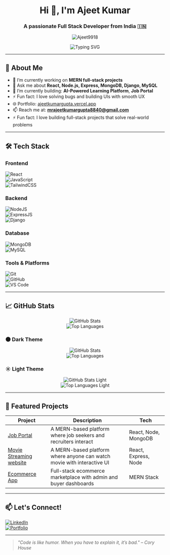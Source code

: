 <h1 align="center">Hi 👋, I'm Ajeet Kumar</h1>
<h3 align="center">A passionate Full Stack Developer from India 🇮🇳</h3>

<p align="center">
  <img src="https://komarev.com/ghpvc/?username=Ajeet9918&label=Profile%20views&color=0e75b6&style=flat" alt="Ajeet9918" />
</p>
<p align="center">
  <img src="https://readme-typing-svg.demolab.com?font=Fira+Code&weight=500&size=28&pause=1000&color=36BCF7&center=true&vCenter=true&width=1000&lines=Hi+there!+I'm+Ajeet+Kumar+%F0%9F%91%8B;Full+Stack+Web+Developer;Open+Source+Enthusiast;Lifelong+Learner+%F0%9F%92%BB" alt="Typing SVG" />
</p>


---

## 🚀 About Me

- 🌱 I’m currently working on **MERN full-stack projects**
- 💬 Ask me about **React, Node.js, Express, MongoDB, Django, MySQL**
- 🔭 I’m currently building: **AI-Powered Learning Platform**, **Job Portal**
- ⚡ Fun fact: I love solving bugs and building UIs with smooth UX
-  🌐 Portfolio: [ajeetkumargupta.vercel.app](https://ajeetkumargupta.vercel.app/)
- 📫 Reach me at: **mrajeetkumargupta8840@gmail.com**
- ⚡ Fun fact: I love building full-stack projects that solve real-world problems

---

## 🛠️ Tech Stack

### Frontend  
![React](https://img.shields.io/badge/-ReactJS-61DAFB?logo=react&logoColor=white&style=flat)  
![JavaScript](https://img.shields.io/badge/-JavaScript-F7DF1E?logo=javascript&logoColor=black&style=flat)  
![TailwindCSS](https://img.shields.io/badge/-TailwindCSS-38B2AC?logo=tailwind-css&logoColor=white&style=flat)

### Backend  
![NodeJS](https://img.shields.io/badge/-NodeJS-339933?logo=node.js&logoColor=white&style=flat)  
![ExpressJS](https://img.shields.io/badge/-Express-black?logo=express&logoColor=white&style=flat)  
![Django](https://img.shields.io/badge/-Django-092E20?logo=django&logoColor=white&style=flat)

### Database  
![MongoDB](https://img.shields.io/badge/-MongoDB-4EA94B?logo=mongodb&logoColor=white&style=flat)  
![MySQL](https://img.shields.io/badge/-MySQL-4479A1?logo=mysql&logoColor=white&style=flat)

### Tools & Platforms  
![Git](https://img.shields.io/badge/-Git-F05032?logo=git&logoColor=white&style=flat)  
![GitHub](https://img.shields.io/badge/-GitHub-181717?logo=github&logoColor=white&style=flat)  
![VS Code](https://img.shields.io/badge/-VS%20Code-007ACC?logo=visual-studio-code&logoColor=white&style=flat)

---

## 📈 GitHub Stats

<p align="center">
  <img src="https://github-readme-stats.vercel.app/api?username=Ajeet9918&show_icons=true&theme=radical" alt="GitHub Stats" />
  <br/>
  <img src="https://github-readme-stats.vercel.app/api/top-langs/?username=Ajeet9918&layout=compact&theme=radical" alt="Top Languages" />
</p>


### 🌑 Dark Theme
<p align="center">
  <img src="https://github-readme-stats.vercel.app/api?username=Ajeet9918&show_icons=true&theme=radical" alt="GitHub Stats" />
  <br/>
  <img src="https://github-readme-stats.vercel.app/api/top-langs/?username=Ajeet9918&layout=compact&theme=radical" alt="Top Languages" />
</p>

### ☀️ Light Theme
<p align="center">
  <img src="https://github-readme-stats.vercel.app/api?username=Ajeet9918&show_icons=true&theme=default" alt="GitHub Stats Light" />
  <br/>
  <img src="https://github-readme-stats.vercel.app/api/top-langs/?username=Ajeet9918&layout=compact&theme=default" alt="Top Languages Light" />
</p>

---

## 🧰 Featured Projects

| Project | Description | Tech |
|--------|-------------|------|
| [Job Portal](https://github.com/Ajeet9918/job-portal1) | A MERN-based platform where job seekers and recruiters interact | React, Node, MongoDB |
| [Movie Streaming website](https://github.com/Ajeet9918/movie-stream) | A MERN-based platform where anyone can watch movie with interactive UI | React, Express, Node |
| [Ecommerce App](https://github.com/Ajeet9918/e-commerce) | Full-stack ecommerce marketplace with admin and buyer dashboards | MERN Stack |

---

## 📫 Let's Connect!

[![LinkedIn](https://img.shields.io/badge/-LinkedIn-blue?style=flat&logo=linkedin)](https://www.linkedin.com/in/ajeetgupta1/)  
[![Portfolio](https://img.shields.io/badge/-Portfolio-black?style=flat&logo=github)](https://ajeetkumargupta.vercel.app)

---

> *"Code is like humor. When you have to explain it, it’s bad." – Cory House*

